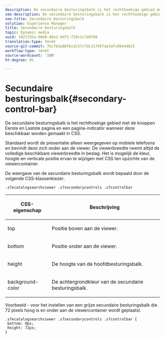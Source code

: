 ```yaml
---
description: De secundaire besturingsbalk is het rechthoekige gebied met de knoppen Eerste en Laatste pagina en een pagina-indicator wanneer deze beschikbaar worden gemaakt in CSS.
seo-description: De secundaire besturingsbalk is het rechthoekige gebied met de knoppen Eerste en Laatste pagina en een pagina-indicator wanneer deze beschikbaar worden gemaakt in CSS.
seo-title: Secundaire besturingsbalk
solution: Experience Manager
title: Secundaire besturingsbalk
topic: Dynamic media
uuid: 38217d2a-8668-46e1-9df1-f29c1c7e0798
translation-type: tm+mt
source-git-commit: 7bc7b3a86fbcdc57cfdc31745fae3afc06e44b15
workflow-type: tm+mt
source-wordcount: '199'
ht-degree: 0%

---
```



# Secundaire besturingsbalk{#secondary-control-bar}

De secundaire besturingsbalk is het rechthoekige gebied met de knoppen Eerste en Laatste pagina en een pagina-indicator wanneer deze beschikbaar worden gemaakt in CSS.

Standaard wordt de presentatie alleen weergegeven op mobiele telefoons en bevindt deze zich onder aan de viewer. De viewerbreedte neemt altijd de volledige beschikbare viewerbreedte in beslag. Het is mogelijk de kleur, hoogte en verticale positie ervan te wijzigen met CSS ten opzichte van de viewercontainer.

De weergave van de secundaire besturingsbalk wordt bepaald door de volgende CSS-klassenkiezer:

`.s7ecatalogsearchviewer .s7secondarycontrols .s7controlbar`

<table id="table_2C8D322F57114A72B43053CB4539C65C"> 
 <thead> 
  <tr> 
   <th colname="col1" class="entry"> <p> CSS-eigenschap </p> </th> 
   <th colname="col2" class="entry"> <p>Beschrijving </p> </th> 
  </tr> 
 </thead>
 <tbody> 
  <tr> 
   <td colname="col1"> <p> <span class="codeph"> top  </span> </p> </td> 
   <td colname="col2"> <p>Positie boven aan de viewer. </p> </td> 
  </tr> 
  <tr> 
   <td colname="col1"> <p> <span class="codeph"> bottom  </span> </p> </td> 
   <td colname="col2"> <p>Positie onder aan de viewer. </p> </td> 
  </tr> 
  <tr> 
   <td colname="col1"> <p> <span class="codeph"> height  </span> </p> </td> 
   <td colname="col2"> <p>De hoogte van de hoofdbesturingsbalk. </p> </td> 
  </tr> 
  <tr> 
   <td colname="col1"> <p> <span class="codeph"> background-color  </span> </p> </td> 
   <td colname="col2"> <p>De achtergrondkleur van de secundaire besturingsbalk. </p> </td> 
  </tr> 
 </tbody> 
</table>

Voorbeeld - voor het instellen van een grijze secundaire besturingsbalk die 72 pixels hoog is en onder aan de viewercontainer wordt geplaatst.

```
.s7ecatalogsearchviewer .s7secondarycontrols .s7controlbar {  
 bottom: 0px; 
 height: 72px; 
}
```

